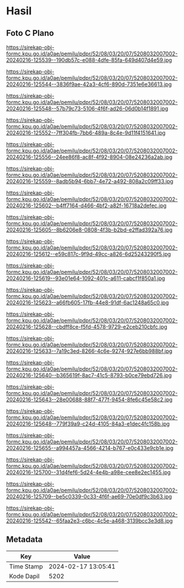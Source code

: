 # Hasil

## Foto C Plano

https://sirekap-obj-formc.kpu.go.id/a0ae/pemilu/pdpr/52/08/03/20/07/5208032007002-20240216-125539--190db57c-e088-4dfe-85fa-649d407d4e59.jpg

https://sirekap-obj-formc.kpu.go.id/a0ae/pemilu/pdpr/52/08/03/20/07/5208032007002-20240216-125544--3836f9ae-42a3-4cf6-890d-7351e6e36613.jpg

https://sirekap-obj-formc.kpu.go.id/a0ae/pemilu/pdpr/52/08/03/20/07/5208032007002-20240216-125548--57b79c73-5106-4f6f-ad26-06d0b14f1891.jpg

https://sirekap-obj-formc.kpu.go.id/a0ae/pemilu/pdpr/52/08/03/20/07/5208032007002-20240216-125552--7ff304fb-7bb6-489a-8c4e-9d11f4151641.jpg

https://sirekap-obj-formc.kpu.go.id/a0ae/pemilu/pdpr/52/08/03/20/07/5208032007002-20240216-125556--24ee86f8-ac8f-4f92-8904-08e24236a2ab.jpg

https://sirekap-obj-formc.kpu.go.id/a0ae/pemilu/pdpr/52/08/03/20/07/5208032007002-20240216-125559--8adb5b94-6bb7-4e72-a492-808a2c09ff33.jpg

https://sirekap-obj-formc.kpu.go.id/a0ae/pemilu/pdpr/52/08/03/20/07/5208032007002-20240216-125602--b4ff7164-d466-4bf2-a82f-16718a2defec.jpg

https://sirekap-obj-formc.kpu.go.id/a0ae/pemilu/pdpr/52/08/03/20/07/5208032007002-20240216-125605--8b6206e8-0808-4f3b-b2bd-e2ffad392a76.jpg

https://sirekap-obj-formc.kpu.go.id/a0ae/pemilu/pdpr/52/08/03/20/07/5208032007002-20240216-125612--e59c817c-9f9d-49cc-a826-6d25243290f5.jpg

https://sirekap-obj-formc.kpu.go.id/a0ae/pemilu/pdpr/52/08/03/20/07/5208032007002-20240216-125619--93e01e64-1092-401c-a611-cabcf1f850a1.jpg

https://sirekap-obj-formc.kpu.go.id/a0ae/pemilu/pdpr/52/08/03/20/07/5208032007002-20240216-125623--a66fb605-17fb-44e8-91df-6ac1248a65c0.jpg

https://sirekap-obj-formc.kpu.go.id/a0ae/pemilu/pdpr/52/08/03/20/07/5208032007002-20240216-125628--cbdff8ce-f5fd-4578-9729-e2ceb210cbfc.jpg

https://sirekap-obj-formc.kpu.go.id/a0ae/pemilu/pdpr/52/08/03/20/07/5208032007002-20240216-125633--7a19c3ed-8266-4c6e-9274-927e6bb988bf.jpg

https://sirekap-obj-formc.kpu.go.id/a0ae/pemilu/pdpr/52/08/03/20/07/5208032007002-20240216-125640--b365619f-8ac7-41c5-8793-b0ce79ebd726.jpg

https://sirekap-obj-formc.kpu.go.id/a0ae/pemilu/pdpr/52/08/03/20/07/5208032007002-20240216-125643--28e00688-88f7-477f-9454-8fe6c45e58c2.jpg

https://sirekap-obj-formc.kpu.go.id/a0ae/pemilu/pdpr/52/08/03/20/07/5208032007002-20240216-125648--779f39a9-c24d-4105-84a3-e1dec4fc158b.jpg

https://sirekap-obj-formc.kpu.go.id/a0ae/pemilu/pdpr/52/08/03/20/07/5208032007002-20240216-125655--a994457a-4566-4214-b767-e0c433e9cb1e.jpg

https://sirekap-obj-formc.kpu.go.id/a0ae/pemilu/pdpr/52/08/03/20/07/5208032007002-20240216-125700--31d4fef6-5d24-4e4b-a98e-cee8e2ec1455.jpg

https://sirekap-obj-formc.kpu.go.id/a0ae/pemilu/pdpr/52/08/03/20/07/5208032007002-20240216-125709--be5c0339-0c33-4f6f-ae69-70e0df9c3b63.jpg

https://sirekap-obj-formc.kpu.go.id/a0ae/pemilu/pdpr/52/08/03/20/07/5208032007002-20240216-125542--65faa2e3-c6bc-4c5e-a468-3139bcc3e3d8.jpg


## Metadata

| Key        | Value               |
| ---------- | ------------------- |
| Time Stamp | 2024-02-17 13:05:41 |
| Kode Dapil | 5202                |



